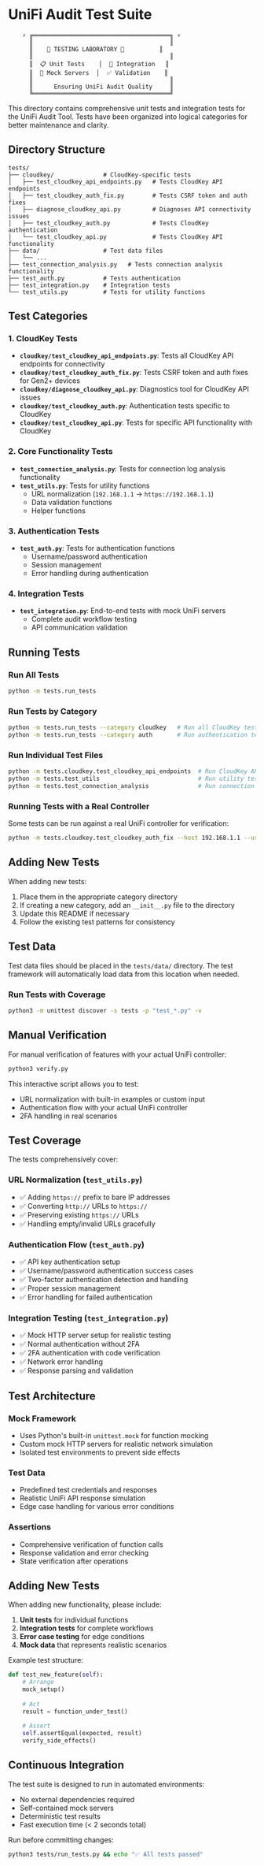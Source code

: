 # UniFi Audit Test Suite

```
    ⚡ ╔═══════════════════════════════════════╗ ⚡
      ║                                       ║
      ║    🧪 TESTING LABORATORY 🧪          ║
      ║                                       ║
      ║  📋 Unit Tests    │  🔗 Integration   ║
      ║  🔧 Mock Servers  │  ✅ Validation    ║
      ║                                       ║
      ║      Ensuring UniFi Audit Quality     ║
      ╚═══════════════════════════════════════╝
```

This directory contains comprehensive unit tests and integration tests for the UniFi Audit Tool. Tests have been organized into logical categories for better maintenance and clarity.

## Directory Structure

```
tests/
├── cloudkey/              # CloudKey-specific tests
│   ├── test_cloudkey_api_endpoints.py   # Tests CloudKey API endpoints
│   ├── test_cloudkey_auth_fix.py        # Tests CSRF token and auth fixes
│   ├── diagnose_cloudkey_api.py         # Diagnoses API connectivity issues
│   ├── test_cloudkey_auth.py            # Tests CloudKey authentication
│   └── test_cloudkey_api.py             # Tests CloudKey API functionality
├── data/                  # Test data files
│   └── ...
├── test_connection_analysis.py   # Tests connection analysis functionality
├── test_auth.py           # Tests authentication
├── test_integration.py    # Integration tests
└── test_utils.py          # Tests for utility functions
```

## Test Categories

### 1. CloudKey Tests
- **`cloudkey/test_cloudkey_api_endpoints.py`**: Tests all CloudKey API endpoints for connectivity
- **`cloudkey/test_cloudkey_auth_fix.py`**: Tests CSRF token and auth fixes for Gen2+ devices
- **`cloudkey/diagnose_cloudkey_api.py`**: Diagnostics tool for CloudKey API issues
- **`cloudkey/test_cloudkey_auth.py`**: Authentication tests specific to CloudKey
- **`cloudkey/test_cloudkey_api.py`**: Tests for specific API functionality with CloudKey

### 2. Core Functionality Tests
- **`test_connection_analysis.py`**: Tests for connection log analysis functionality
- **`test_utils.py`**: Tests for utility functions
  - URL normalization (`192.168.1.1` → `https://192.168.1.1`)
  - Data validation functions
  - Helper functions

### 3. Authentication Tests
- **`test_auth.py`**: Tests for authentication functions
  - Username/password authentication
  - Session management
  - Error handling during authentication

### 4. Integration Tests
- **`test_integration.py`**: End-to-end tests with mock UniFi servers
  - Complete audit workflow testing
  - API communication validation

## Running Tests

### Run All Tests
```bash
python -m tests.run_tests
```

### Run Tests by Category
```bash
python -m tests.run_tests --category cloudkey   # Run all CloudKey tests
python -m tests.run_tests --category auth       # Run authentication tests
```

### Run Individual Test Files
```bash
python -m tests.cloudkey.test_cloudkey_api_endpoints  # Run CloudKey API endpoint tests
python -m tests.test_utils                            # Run utility tests
python -m tests.test_connection_analysis              # Run connection analysis tests
```

### Running Tests with a Real Controller
Some tests can be run against a real UniFi controller for verification:

```bash
python -m tests.cloudkey.test_cloudkey_auth_fix --host 192.168.1.1 --username admin --password secret
```

## Adding New Tests

When adding new tests:

1. Place them in the appropriate category directory
2. If creating a new category, add an `__init__.py` file to the directory
3. Update this README if necessary
4. Follow the existing test patterns for consistency

## Test Data

Test data files should be placed in the `tests/data/` directory. The test framework will
automatically load data from this location when needed.

### Run Tests with Coverage
```bash
python3 -m unittest discover -s tests -p "test_*.py" -v
```

## Manual Verification

For manual verification of features with your actual UniFi controller:

```bash
python3 verify.py
```

This interactive script allows you to test:
- URL normalization with built-in examples or custom input
- Authentication flow with your actual UniFi controller
- 2FA handling in real scenarios

## Test Coverage

The tests comprehensively cover:

### URL Normalization (`test_utils.py`)
- ✅ Adding `https://` prefix to bare IP addresses
- ✅ Converting `http://` URLs to `https://`
- ✅ Preserving existing `https://` URLs
- ✅ Handling empty/invalid URLs gracefully

### Authentication Flow (`test_auth.py`)
- ✅ API key authentication setup
- ✅ Username/password authentication success cases
- ✅ Two-factor authentication detection and handling
- ✅ Proper session management
- ✅ Error handling for failed authentication

### Integration Testing (`test_integration.py`)
- ✅ Mock HTTP server setup for realistic testing
- ✅ Normal authentication without 2FA
- ✅ 2FA authentication with code verification
- ✅ Network error handling
- ✅ Response parsing and validation

## Test Architecture

### Mock Framework
- Uses Python's built-in `unittest.mock` for function mocking
- Custom mock HTTP servers for realistic network simulation
- Isolated test environments to prevent side effects

### Test Data
- Predefined test credentials and responses
- Realistic UniFi API response simulation
- Edge case handling for various error conditions

### Assertions
- Comprehensive verification of function calls
- Response validation and error checking
- State verification after operations

## Adding New Tests

When adding new functionality, please include:

1. **Unit tests** for individual functions
2. **Integration tests** for complete workflows
3. **Error case testing** for edge conditions
4. **Mock data** that represents realistic scenarios

Example test structure:
```python
def test_new_feature(self):
    # Arrange
    mock_setup()
    
    # Act
    result = function_under_test()
    
    # Assert
    self.assertEqual(expected, result)
    verify_side_effects()
```

## Continuous Integration

The test suite is designed to run in automated environments:
- No external dependencies required
- Self-contained mock servers
- Deterministic test results
- Fast execution time (< 2 seconds total)

Run before committing changes:
```bash
python3 tests/run_tests.py && echo "✅ All tests passed"
```
